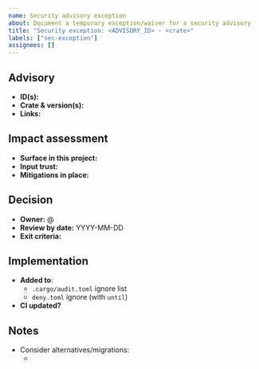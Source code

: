 ```yaml
---
name: Security advisory exception
about: Document a temporary exception/waiver for a security advisory
title: "Security exception: <ADVISORY_ID> - <crate>"
labels: ["sec-exception"]
assignees: []
---
```


## Advisory
- **ID(s):** <!-- e.g., RUSTSEC-2021-0154 / GHSA-xxxx -->
- **Crate & version(s):** <!-- e.g., fuser = 0.15.1 -->
- **Links:** <!-- RustSec URL, GHSA URL, upstream issue/PRs -->

## Impact assessment
- **Surface in this project:** <!-- where/how the crate is used -->
- **Input trust:** <!-- untrusted vs trusted inputs -->
- **Mitigations in place:** <!-- why risk is acceptable now -->

## Decision
- **Owner:** @<handle>
- **Review by date:** YYYY-MM-DD <!-- set within 3–6 months -->
- **Exit criteria:** <!-- e.g., upstream release X.Y.Z or migration to crate Z -->

## Implementation
- **Added to**:
  - `.cargo/audit.toml` ignore list
  - `deny.toml` ignore (with `until`)
- **CI updated?** <!-- cargo-audit / cargo-deny workflows -->

## Notes
- Consider alternatives/migrations:
  - <!-- list candidate crates or remedial changes -->
